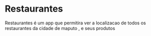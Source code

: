 # Restaurantes
 Restaurantes é um app que permitira ver a localizacao de todos os restaurantes da cidade de maputo , e seus produtos
